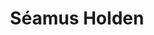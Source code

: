 ---
layout: page
title: Séamus Holden
description: Professor of Microbial Biophysics
img: assets/img/people/Seamus_Holden_profile.jpg
importance: 0
category: current
redirect: https://warwick.ac.uk/fac/sci/lifesci/people/sholden/
---